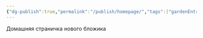```yaml
---
{"dg-publish":true,"permalink":"/publish/homepage/","tags":["gardenEntry"]}
---
```




Домашняя страничка нового бложика